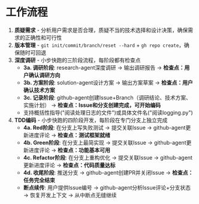 # 工作流程

1. **质疑需求** - 分析用户需求是否合理，质疑不当的技术选择和设计决策，确保需求的正确性和可行性
2. **版本管理** - `git init/commit/branch/reset --hard` + `gh repo create`，确保随时可回退
3. **深度调研** - 小步快跑的三阶段流程，每阶段都有检查点
   - **3a. 调研阶段**: research-agent深度调研 → 输出调研报告 → **检查点：用户确认调研方向**
   - **3b. 方案阶段**: solution-agent设计方案 → 输出方案草案 → **检查点：用户确认技术方案**
   - **3c. 记录阶段**: github-agent创建Issue+Branch（调研结论、技术方案、实施计划） → **检查点：Issue和分支创建完成，可开始编码**
   - 支持概括性指导("阅读处理日志的文件")或具体文件名("阅读logging.py")
4. **TDD编码** - 小步快跑的四阶段开发，每阶段在专门分支上独立完成
   - **4a. Red阶段**: 在分支上写失败测试 → 提交关联Issue → github-agent更新进度评论 → **检查点：测试框架就绪**
   - **4b. Green阶段**: 在分支上最简实现 → 提交关联Issue → github-agent更新进度评论 → **检查点：功能基本可用**
   - **4c. Refactor阶段**: 在分支上重构优化 → 提交关联Issue → github-agent更新进度评论 → **检查点：代码质量达标**
   - **4d. 收尾阶段**: 推送分支 → github-agent创建PR并关闭Issue → **检查点：任务完全结束**
   - **断点续传**: 用户提供Issue编号 → github-agent分析Issue评论+分支状态 → 恢复开发上下文 → 从中断点无缝继续
